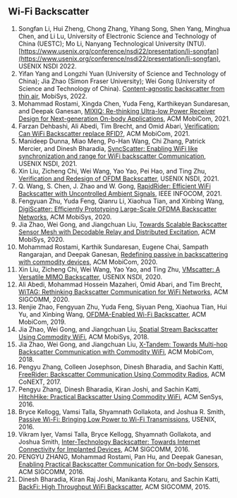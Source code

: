 ## Wi-Fi Backscatter

1. Songfan Li, Hui Zheng, Chong Zhang, Yihang Song, Shen Yang, Minghua Chen, and Li Lu, University of Electronic Science and Technology of China (UESTC); Mo Li, Nanyang Technological University (NTU). [https://www.usenix.org/conference/nsdi22/presentation/li-songfan](https://www.usenix.org/conference/nsdi22/presentation/li-songfan), USENIX NSDI 2022.
1. Yifan Yang and Longzhi Yuan (University of Science and Technology of China); Jia Zhao (Simon Fraser University); Wei Gong (University of Science and Technology of China). [Content-agnostic backscatter from thin air](https://dl.acm.org/doi/abs/10.1145/3498361.3538930), MobiSys, 2022.
1. Mohammad Rostami, Xingda Chen, Yuda Feng, Karthikeyan Sundaresan, and Deepak Ganesan, [MIXIQ: Re-thinking Ultra-low Power Receiver Design for Next-generation On-body Applications](https://dl.acm.org/doi/abs/10.1145/3447993.3483270), ACM MobiCom, 2021.
1. Farzan Dehbashi, Ali Abedi, Tim Brecht, and Omid Abari, [Verification: Can WiFi Backscatter replace RFID?](https://dl.acm.org/doi/abs/10.1145/3447993.3448622), ACM MobiCom, 2021.
1. Manideep Dunna, Miao Meng, Po-Han Wang, Chi Zhang, Patrick Mercier, and Dinesh Bharadia, [SyncScatter: Enabling WiFi like synchronization and range for WiFi backscatter Communication](https://www.usenix.org/conference/nsdi21/presentation/dunna), USENIX NSDI, 2021.
1. Xin Liu, Zicheng Chi, Wei Wang, Yao Yao, Pei Hao, and Ting Zhu, [Verification and Redesign of OFDM Backscatter](https://www.usenix.org/conference/nsdi21/presentation/liu-xin), USENIX NSDI, 2021.
1. Q. Wang, S. Chen, J. Zhao and W. Gong, [RapidRider: Efficient WiFi Backscatter with Uncontrolled Ambient Signals](https://ieeexplore.ieee.org/abstract/document/9488716), IEEE INFOCOM, 2021.
1. Fengyuan Zhu, Yuda Feng, Qianru Li, Xiaohua Tian, and Xinbing Wang, [DigiScatter: Eﬀiciently Prototyping Large-Scale OFDMA Backscatter Networks](https://dl.acm.org/doi/abs/10.1145/3386901.3388914), ACM MobiSys, 2020.
1. Jia Zhao, Wei Gong, and Jiangchuan Liu, [Towards Scalable Backscatter Sensor Mesh with Decodable Relay and Distributed Excitation](https://dl.acm.org/doi/abs/10.1145/3386901.3388942), ACM MobiSys, 2020.
1. Mohammad Rostami, Karthik Sundaresan, Eugene Chai, Sampath Rangarajan, and Deepak Ganesan, [Redefining passive in backscattering with commodity devices](https://dl.acm.org/doi/abs/10.1145/3372224.3380880), ACM MobiCom, 2020.
1. Xin Liu, Zicheng Chi, Wei Wang, Yao Yao, and Ting Zhu, [VMscatter: A Versatile MIMO Backscatter](https://www.usenix.org/conference/nsdi20/presentation/liu-xin), USENIX NSDI, 2020.
1. Ali Abedi, Mohammad Hossein Mazaheri, Omid Abari, and Tim Brecht, [WiTAG: Rethinking Backscatter Communication for WiFi Networks](https://dl.acm.org/doi/abs/10.1145/3286062.3286084), ACM SIGCOMM, 2020.
1. Renjie Zhao, Fengyuan Zhu, Yuda Feng, Siyuan Peng, Xiaohua Tian, Hui Yu, and Xinbing Wang, [OFDMA-Enabled Wi-Fi Backscatter](https://dl.acm.org/doi/abs/10.1145/3300061.3300121), ACM MobiCom, 2019.
1. Jia Zhao, Wei Gong, and Jiangchuan Liu, [Spatial Stream Backscatter Using Commodity WiFi](https://dl.acm.org/doi/abs/10.1145/3210240.3210329), ACM MobiSys, 2018.
1. Jia Zhao, Wei Gong, and Jiangchuan Liu, [X-Tandem: Towards Multi-hop Backscatter Communication with Commodity WiFi](https://dl.acm.org/doi/abs/10.1145/3241539.3241553), ACM MobiCom, 2018.
1. Pengyu Zhang, Colleen Josephson, Dinesh Bharadia, and Sachin Katti, [FreeRider: Backscatter Communication Using Commodity Radios](https://dl.acm.org/doi/abs/10.1145/3143361.3143374), ACM CoNEXT, 2017.
1. Pengyu Zhang, Dinesh Bharadia, Kiran Joshi, and Sachin Katti, [HitchHike: Practical Backscatter Using Commodity WiFi](https://dl.acm.org/doi/abs/10.1145/2994551.2994565), ACM SenSys, 2016.
1. Bryce Kellogg, Vamsi Talla, Shyamnath Gollakota, and Joshua R. Smith, [Passive Wi-Fi: Bringing Low Power to Wi-Fi Transmissions](https://www.usenix.org/conference/nsdi16/technical-sessions/presentation/kellogg), USENIX, 2016.
1. Vikram Iyer, Vamsi Talla, Bryce Kellogg, Shyamnath Gollakota, and Joshua Smith, [Inter-Technology Backscatter: Towards Internet Connectivity for Implanted Devices](https://dl.acm.org/doi/abs/10.1145/2934872.2934894), ACM SIGCOMM, 2016.
1. PENGYU ZHANG, Mohammad Rostami, Pan Hu, and Deepak Ganesan, [Enabling Practical Backscatter Communication for On-body Sensors](https://dl.acm.org/doi/abs/10.1145/2934872.2934901), ACM SIGCOMM, 2016.
1. Dinesh Bharadia, Kiran Raj Joshi, Manikanta Kotaru, and Sachin Katti, [BackFi: High Throughput WiFi Backscatter](https://dl.acm.org/doi/abs/10.1145/2829988.2787490), ACM SIGCOMM, 2015.
